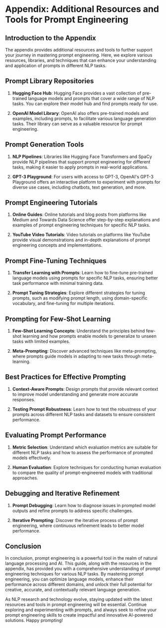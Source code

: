 # Appendix: Additional Resources and Tools for Prompt Engineering

## Introduction to the Appendix

The appendix provides additional resources and tools to further support your journey in mastering prompt engineering. Here, we explore various resources, libraries, and techniques that can enhance your understanding and application of prompts in different NLP tasks.

## Prompt Library Repositories

1. **Hugging Face Hub**: Hugging Face provides a vast collection of pre-trained language models and prompts that cover a wide range of NLP tasks. You can explore their model hub and find prompts ready for use.

2. **OpenAI Model Library**: OpenAI also offers pre-trained models and examples, including prompts, to facilitate various language generation tasks. Their library can serve as a valuable resource for prompt engineering.

## Prompt Generation Tools

1. **NLP Pipelines**: Libraries like Hugging Face Transformers and SpaCy provide NLP pipelines that support prompt engineering for different tasks, making it easier to apply prompts in real-world applications.

2. **GPT-3 Playground**: For users with access to GPT-3, OpenAI's GPT-3 Playground offers an interactive platform to experiment with prompts for diverse use cases, including chatbots, text generation, and more.

## Prompt Engineering Tutorials

1. **Online Guides**: Online tutorials and blog posts from platforms like Medium and Towards Data Science offer step-by-step explanations and examples of prompt engineering techniques for specific NLP tasks.

2. **YouTube Video Tutorials**: Video tutorials on platforms like YouTube provide visual demonstrations and in-depth explanations of prompt engineering concepts and implementations.

## Prompt Fine-Tuning Techniques

1. **Transfer Learning with Prompts**: Learn how to fine-tune pre-trained language models using prompts for specific NLP tasks, ensuring better task performance with minimal training data.

2. **Prompt Tuning Strategies**: Explore different strategies for tuning prompts, such as modifying prompt length, using domain-specific vocabulary, and fine-tuning for multiple iterations.

## Prompting for Few-Shot Learning

1. **Few-Shot Learning Concepts**: Understand the principles behind few-shot learning and how prompts enable models to generalize to unseen tasks with limited examples.

2. **Meta-Prompting**: Discover advanced techniques like meta-prompting, where prompts guide models in adapting to new tasks through meta-learning.

## Best Practices for Effective Prompting

1. **Context-Aware Prompts**: Design prompts that provide relevant context to improve model understanding and generate more accurate responses.

2. **Testing Prompt Robustness**: Learn how to test the robustness of your prompts across different NLP tasks and datasets to ensure consistent performance.

## Evaluating Prompt Performance

1. **Metric Selection**: Understand which evaluation metrics are suitable for different NLP tasks and how to assess the performance of prompted models effectively.

2. **Human Evaluation**: Explore techniques for conducting human evaluation to compare the quality of prompt-engineered models with traditional approaches.

## Debugging and Iterative Refinement

1. **Prompt Debugging**: Learn how to diagnose issues in prompted model outputs and refine prompts to address specific challenges.

2. **Iterative Prompting**: Discover the iterative process of prompt engineering, where continuous refinement leads to better model performance.

## Conclusion

In conclusion, prompt engineering is a powerful tool in the realm of natural language processing and AI. This guide, along with the resources in the appendix, has provided you with a comprehensive understanding of prompt engineering techniques for various NLP tasks. By mastering prompt engineering, you can optimize language models, enhance their performance across different domains, and unlock their full potential for creative, accurate, and contextually relevant language generation.

As NLP research and technology evolve, staying updated with the latest resources and tools in prompt engineering will be essential. Continue exploring and experimenting with prompts, and always seek to refine your prompt engineering skills to create impactful and innovative AI-powered solutions. Happy prompting!